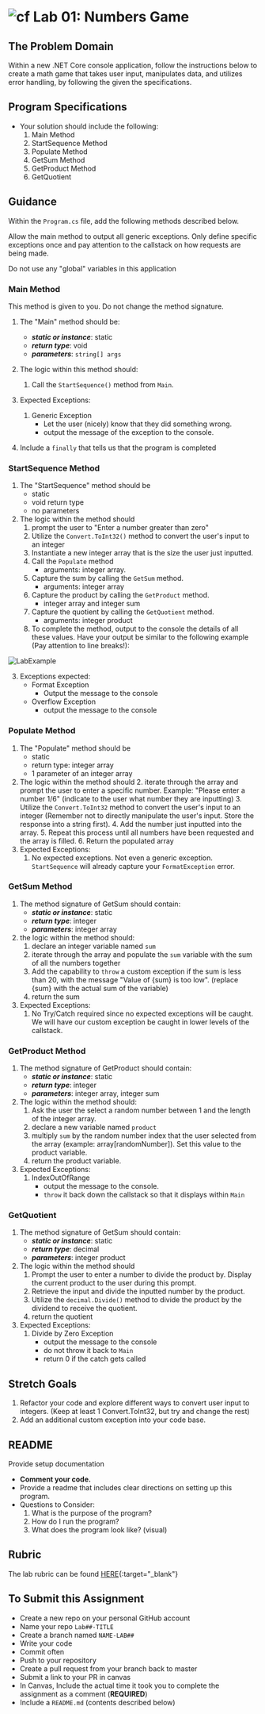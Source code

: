 ![cf](http://i.imgur.com/7v5ASc8.png) Lab 01: Numbers Game
=====================================

## The Problem Domain
Within a new .NET Core console application, follow the instructions below to create a math game that takes user input, manipulates data, and utilizes error handling, by following the given the specifications. 

## Program Specifications
- Your solution should include the following:
  1. Main Method
  2. StartSequence Method
  3. Populate Method
  4. GetSum Method
  5. GetProduct Method
  6. GetQuotient

## Guidance

Within the `Program.cs` file, add the following methods described below.

Allow the main method to output all generic exceptions. Only define specific exceptions once and pay attention to the callstack on how requests are being made. 

Do not use any "global" variables in this application

### Main Method
This method is given to you. Do not change the method signature. 

1. The "Main" method should be:
	- ***static or instance***: static
	- ***return type***: void
	- ***parameters***: `string[] args`
2. The logic within this method should:
	1. Call the `StartSequence()` method from `Main`.

3. Expected Exceptions:
	1. Generic Exception 
		- Let the user (nicely) know that they did something wrong. 
		- output the message of the exception to the console.

4. Include a `finally` that tells us that the program is completed

### StartSequence Method
1. The "StartSequence" method should be
	- static
	- void return type
	- no parameters
2. The logic within the method should 
	1. prompt the user to "Enter a number greater than zero"
	2. Utilize the `Convert.ToInt32()` method to convert the user's input to an integer
	3. Instantiate a new integer array that is the size the user just inputted.
	4. Call the `Populate` method
		- arguments: integer array.
	5. Capture the sum by calling the `GetSum` method. 
		- arguments: integer array 
	6. Capture the product by calling the `GetProduct` method. 
		- integer array and integer sum
	7. Capture the quotient by calling the `GetQuotient` method. 
		- arguments: integer product 
	8. 	To complete the method, output to the console the details of all these values. Have your output be similar to the following example (Pay attention to line breaks!):
	
![LabExample](../LabExample.png)

3. Exceptions expected: 
	- Format Exception
		- Output the message to the console
	- Overflow Exception
		- output the message to the console


### Populate Method
1. The "Populate" method should be
	- static
	- return type: integer array
	- 1 parameter of an integer array
2. The logic within the method should
	2. iterate through the array and prompt the user to enter a specific number. Example: "Please enter a number 1/6" (indicate to the user what number they are inputting)
	3. Utilize the `Convert.ToInt32` method to convert the user's input to an integer (Remember not to directly manipulate the user's input. Store the response into a string first).
	4. Add the number just inputted into the array. 
	5. Repeat this process until all numbers have been requested and the array is filled. 
	6. Return the populated array
3. Expected Exceptions:
	1. No expected exceptions. Not even a generic exception. `StartSequence` will already capture your `FormatException` error.

### GetSum Method
1. The method signature of GetSum should contain:
	- ***static or instance***: static
	- ***return type***: integer
	- ***parameters***: integer array
2. the logic within the method should:
	1. declare an integer variable named `sum`
	2. iterate through the array and populate the `sum` variable with the sum of all the numbers together
	3. Add the capability to `throw` a custom exception if the sum is less than 20, with the message "Value of {sum} is too low". (replace {sum} with the actual sum of the variable)
	4. return the sum
3. Expected Exceptions:
	1. No Try/Catch required since no expected exceptions will be caught. We will have our custom exception be caught in lower levels of the callstack.

### GetProduct Method
1. The method signature of GetProduct should contain:
	- ***static or instance***: static
	- ***return type***: integer
	- ***parameters***: integer array, integer sum
2. The logic within the method should:
	1. Ask the user the select a random number between 1 and the length of the integer array. 
	2. declare a new variable named `product`
	3. multiply `sum` by the random number index that the user selected from the array (example: array[randomNumber]). Set this value to the product variable. 
	4. return the product variable. 
3. Expected Exceptions:
	1. IndexOutOfRange
		- output the message to the console.
		- `throw` it back down the callstack so that it displays within `Main`


### GetQuotient
1. The method signature of GetSum should contain:
	- ***static or instance***: static
	- ***return type***: decimal
	- ***parameters***: integer product
2. The logic within the method should
	1. Prompt the user to enter a number to divide the product by. Display the current product to the user during this prompt. 
	2. Retrieve the input and divide the inputted number by the product. 
	3. Utilize the `decimal.Divide()` method to divide the product by the dividend to receive the quotient. 
	4. return the quotient
3. Expected Exceptions:
	1. Divide by Zero Exception
		- output the message to the console
		- do not throw it back to `Main`
		- return 0 if the catch gets called

## Stretch Goals
1. Refactor your code and explore different ways to convert user input to integers. (Keep at least 1 Convert.ToInt32, but try and change the rest)
2. Add an additional custom exception into your code base. 

## README
Provide setup documentation 
- **Comment your code.**
- Provide a readme that includes clear directions on setting up this program.
- Questions to Consider: 
	1. What is the purpose of the program?
	1. How do I run the program?
	1. What does the program look like? (visual)

## Rubric

The lab rubric can be found [HERE](../../Resources/rubric){:target="_blank"} 

## To Submit this Assignment
- Create a new repo on your personal GitHub account
- Name your repo `Lab##-TITLE`
- Create a branch named `NAME-LAB##`
- Write your code
- Commit often
- Push to your repository
- Create a pull request from your branch back to master
- Submit a link to your PR in canvas
- In Canvas, Include the actual time it took you to complete the assignment as a comment (**REQUIRED**)
- Include a `README.md` (contents described below)
